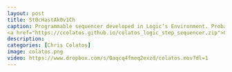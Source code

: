 ```yaml
---
layout: post
title: St0cHastAk0v1Ch
caption: Programmable sequencer developed in Logic’s Environment. Probability distribution autocomposer functionality with Shostakovich homage-scale constraint. Controls for independent and global pitch and velocity, independent and vector nonlinear pitch and modulation, independent and global note on/off, and quick-drum sequencer. Video features Mike Keneally on guitar. 
<a href="https://ccolatos.github.io/colatos_logic_step_sequencer.zip">CLICK <font color="red">HERE</font> TO DOWNLOAD THE SEQUENCER</a> 
description: 
categories: [Chris Colatos]
image: colatos.png
video: https://www.dropbox.com/s/0aqcq4fmeq2exzd/colatos.mov?dl=1
---
```

